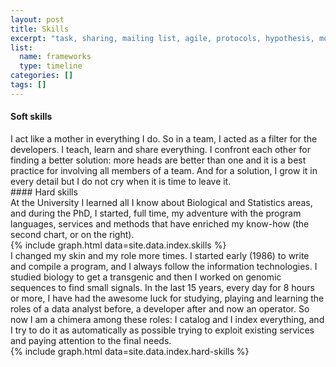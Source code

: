 ```yaml
---
layout: post
title: Skills
excerpt: "task, sharing, mailing list, agile, protocols, hypothesis, modus tollens, modus ponens, exteme programming, pipeline, risk, rollback, versioning, TDD, CI, CD, OOP, MVC, vendor, joel test, scrum, kanban, cloud computing"
list:
  name: frameworks
  type: timeline
categories: []
tags: []
---
```

#### Soft skills
<div>
    I act like a mother in everything I do. So in a team, I acted as a filter for the developers. I teach, learn and share everything. I confront each other for finding a better solution: more heads are better than one and it is a best practice for involving all members of a team. And for a solution, I grow it in every detail but I do not cry when it is time to leave it.
</div>
#### Hard skills
<div>
    At the University I learned all I know about Biological and Statistics areas, and during the PhD, I started, full time, my adventure with the program languages, services and methods that have enriched my know-how (the second chart, or on the right).
</div>
<script src="https://cdnjs.cloudflare.com/ajax/libs/Chart.js/2.7.3/Chart.min.js"></script>
<div class="row">
{% include graph.html data=site.data.index.skills %}
</div>
<div>
  I changed my skin and my role more times. I started early (1986) to write and compile a program, and I always follow the information technologies. I studied biology to get a transgenic and then I worked on genomic sequences to find small signals. In the last 15 years, every day for 8 hours or more, I have had the awesome luck for studying, playing and learning the roles of a data analyst before, a developer after and now an operator. So now I am a chimera among these roles: I catalog and I index everything, and I try to do it as automatically as possible trying to exploit existing services and paying attention to the final needs.
</div>
<div class="row">
{% include graph.html data=site.data.index.hard-skills %}
</div>
